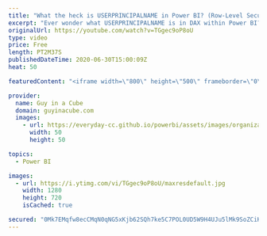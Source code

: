 ```yaml
---
title: "What the heck is USERPRINCIPALNAME in Power BI? (Row-Level Security)"
excerpt: "Ever wonder what USERPRINCIPALNAME is in DAX within Power BI? Or the difference between USERPRINCIPALNAME and USERNAME? Hint - It's used with Row-Level Security.  New Row-Level Security course from Guy in a Cube - https://guyinacu.be/courses  📢 Become a member: https://guyinacu.be/membership   *******************"
originalUrl: https://youtube.com/watch?v=TGgec9oP8oU
type: video
price: Free
length: PT2M37S
publishedDateTime: 2020-06-30T15:00:09Z
heat: 50

featuredContent: "<iframe width=\"800\" height=\"500\" frameborder=\"0\" src=\"https://www.youtube.com/embed/TGgec9oP8oU\" allow=\"accelerometer; autoplay; encrypted-media; gyroscope; picture-in-picture\" allowfullscreen></iframe>"

provider:
  name: Guy in a Cube
  domain: guyinacube.com
  images:
    - url: https://everyday-cc.github.io/powerbi/assets/images/organizations/guyinacube.com-50x50.jpg
      width: 50
      height: 50

topics:
  - Power BI

images:
  - url: https://i.ytimg.com/vi/TGgec9oP8oU/maxresdefault.jpg
    width: 1280
    height: 720
    isCached: true

secured: "0Mk7EMqfw8ecCMqN0qNG5xKjb62SQh7ke5C7POL0UD5W9H4UJu5lMk9SoZCiKcARtN5WIoe8QBUf9qVj5nk6crR7P4/PIKd9fEtjombnmHb8maUi0QM6nkByaExIE4da/W7L9DZmUaIvoP+K7u1jWsdq6EVlgCnMSDNojFuZvD/urijb5+USsKnKN9VYmoLFBOUT6WtVOoIMaIqqlg0axjuNbAzx8D6i/F76YwLghGWyFrQOrBXJiA1BLQX9gxj69w/ammAW29Ue2jquNFwzfYO+wWic11U99R1FxmPMSJ+Yf1d1S3n7rXi0XIpMP3IcY3mSbOtnGaSNEk5zuTSmE3PE0TcL6tbue9zydlfGCwjZIfHNIrWyavgQYcgeT1U2mcecFhIyweV6lnlKTZ7vGa9oG7DfzCjXrGF2DpCpN2Q=;a7GWtA8Q9/V/iQpHrDg3sA=="
---
```


